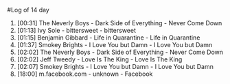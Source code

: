 #Log of 14 day

1. [00:31] The Neverly Boys - Dark Side of Everything - Never Come Down
1. [01:13] Ivy Sole - bittersweet - bittersweet
1. [01:15] Benjamin Gibbard - Life in Quarantine - Life in Quarantine
1. [01:37] Smokey Brights - I Love You but Damn - I Love You but Damn
1. [02:02] The Neverly Boys - Dark Side of Everything - Never Come Down
1. [02:02] Jeff Tweedy - Love Is The King - Love Is The King
1. [02:07] Smokey Brights - I Love You but Damn - I Love You but Damn
1. [18:00] m.facebook.com - unknown - Facebook
